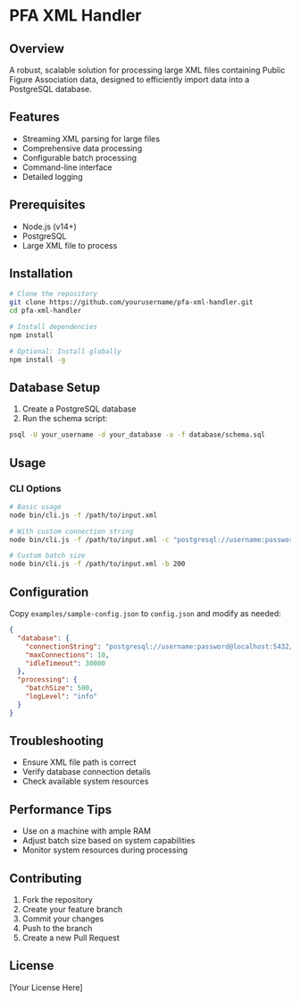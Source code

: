 # PFA XML Handler

## Overview
A robust, scalable solution for processing large XML files containing Public Figure Association data, designed to efficiently import data into a PostgreSQL database.

## Features
- Streaming XML parsing for large files
- Comprehensive data processing
- Configurable batch processing
- Command-line interface
- Detailed logging

## Prerequisites
- Node.js (v14+)
- PostgreSQL
- Large XML file to process

## Installation
```bash
# Clone the repository
git clone https://github.com/yourusername/pfa-xml-handler.git
cd pfa-xml-handler

# Install dependencies
npm install

# Optional: Install globally
npm install -g
```

## Database Setup
1. Create a PostgreSQL database
2. Run the schema script:
```bash
psql -U your_username -d your_database -a -f database/schema.sql
```

## Usage
### CLI Options
```bash
# Basic usage
node bin/cli.js -f /path/to/input.xml

# With custom connection string
node bin/cli.js -f /path/to/input.xml -c "postgresql://username:password@localhost:5432/yourdb"

# Custom batch size
node bin/cli.js -f /path/to/input.xml -b 200
```

## Configuration
Copy `examples/sample-config.json` to `config.json` and modify as needed:
```json
{
  "database": {
    "connectionString": "postgresql://username:password@localhost:5432/yourdb",
    "maxConnections": 10,
    "idleTimeout": 30000
  },
  "processing": {
    "batchSize": 500,
    "logLevel": "info"
  }
}
```

## Troubleshooting
- Ensure XML file path is correct
- Verify database connection details
- Check available system resources

## Performance Tips
- Use on a machine with ample RAM
- Adjust batch size based on system capabilities
- Monitor system resources during processing

## Contributing
1. Fork the repository
2. Create your feature branch
3. Commit your changes
4. Push to the branch
5. Create a new Pull Request

## License
[Your License Here]
```